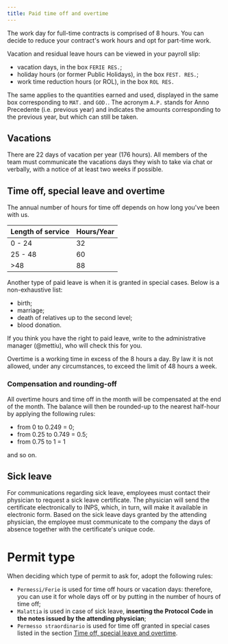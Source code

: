 ```yaml
---
title: Paid time off and overtime
---
```

The work day for full-time contracts is comprised of 8 hours. You can decide to reduce your
contract's work hours and opt for part-time work.

Vacation and residual leave hours can be viewed in your payroll slip:

- vacation days, in the box `FERIE RES.`;
- holiday hours (or former Public Holidays), in the box `FEST. RES.`;
- work time reduction hours (or ROL), in the box `ROL RES.`

The same applies to the quantities earned and used, displayed in the same box corresponding to 
`MAT.` and `GOD.`. The acronym `A.P.` stands for Anno Precedente (i.e. previous year) and indicates
the amounts corresponding to the previous year, but which can still be taken.

## Vacations

There are 22 days of vacation per year (176 hours). All members of the team must communicate the
vacations days they wish to take via chat or verbally, with a notice of at least two weeks if
possible. 

## Time off, special leave and overtime

The annual number of hours for time off depends on how long you've been with us.

| Length of service       | Hours/Year |
|-------------------------|------------|
| 0 - 24                  |    32      |
| 25 - 48                 |    60      |
| >48                     |    88      |

Another type of paid leave is when it is granted in special cases. Below is a non-exhaustive list:

- birth;
- marriage;
- death of relatives up to the second level;
- blood donation.

If you think you have the right to paid leave, write to the administrative manager (@mettiu), who
will check this for you.

Overtime is a working time in excess of the 8 hours a day. By law it is not allowed, under any
circumstances, to exceed the limit of 48 hours a week.

### Compensation and rounding-off

All overtime hours and time off in the month will be compensated at the end of the month. The
balance will then be rounded-up to the nearest half-hour by applying the following rules:

- from 0 to 0.249 = 0;
- from 0.25 to 0.749 = 0.5;
- from 0.75 to 1 = 1

and so on.

## Sick leave

For communications regarding sick leave, employees must contact their physician to request a sick 
leave certificate. The physician will send the certificate electronically to INPS, which, in turn, 
will make it available in electronic form. Based on the sick leave days granted by the attending 
physician, the employee must  communicate to the company the days of absence together with the
certificate's unique code.

# Permit type

When deciding which type of permit to ask for, adopt the following rules:

- `Permessi/Ferie` is used for time off hours or vacation days: therefore, you can use it for
  whole days off or by putting in the number of hours of time off; 
- `Malattia` is used in case of sick leave, **inserting the Protocol Code in the notes issued by the
  attending physician**;
- `Permesso straordinario` is used for time off granted in special cases listed in the section
  [Time off, special leave and overtime](#time-off-special-leave-and-overtime).
